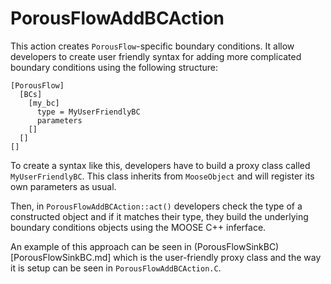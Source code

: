 # PorousFlowAddBCAction

This action creates `PorousFlow`-specific boundary conditions. It allow developers to create
user friendly syntax for adding more complicated boundary conditions using the following structure:

```
[PorousFlow]
  [BCs]
    [my_bc]
      type = MyUserFriendlyBC
      parameters
    []
  []
[]
```

To create a syntax like this, developers have to build a proxy class called `MyUserFriendlyBC`.
This class inherits from `MooseObject` and will register its own parameters as usual.

Then, in `PorousFlowAddBCAction::act()` developers check the type of a constructed object and if
it matches their type, they build the underlying boundary conditions objects using the MOOSE C++
inferface.

An example of this approach can be seen in (PorousFlowSinkBC)[PorousFlowSinkBC.md] which is
the user-friendly proxy class and the way it is setup can be seen in `PorousFlowAddBCAction.C`.
